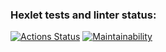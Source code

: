 ### Hexlet tests and linter status:
[![Actions Status](https://github.com/Andrew52F/frontend-project-lvl2/workflows/hexlet-check/badge.svg)](https://github.com/Andrew52F/frontend-project-lvl2/actions)
[![Maintainability](https://api.codeclimate.com/v1/badges/b989d210d6fcfddff136/maintainability)](https://codeclimate.com/github/Andrew52F/frontend-project-lvl2/maintainability)